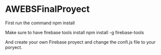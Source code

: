# AWEBSFinalProyect

First run the command
npm install

Make sure to have firebase tools install
npm install -g firebase-tools

And create your own Firebase proyect and change the confi.js file to your poryect.
